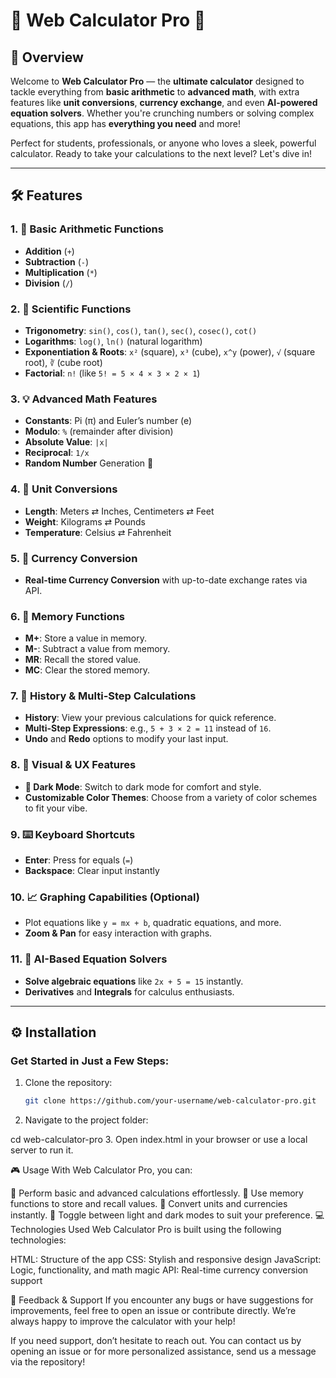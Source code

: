 # 🌟 Web Calculator Pro 🌟

## 🚀 Overview

Welcome to **Web Calculator Pro** — the **ultimate calculator** designed to tackle everything from **basic arithmetic** to **advanced math**, with extra features like **unit conversions**, **currency exchange**, and even **AI-powered equation solvers**. Whether you're crunching numbers or solving complex equations, this app has **everything you need** and more!

Perfect for students, professionals, or anyone who loves a sleek, powerful calculator. Ready to take your calculations to the next level? Let's dive in!

---

## 🛠️ Features

### 1. **🔢 Basic Arithmetic Functions**

- **Addition** (`+`)
- **Subtraction** (`-`)
- **Multiplication** (`*`)
- **Division** (`/`)

### 2. **🧮 Scientific Functions**

- **Trigonometry**: `sin()`, `cos()`, `tan()`, `sec()`, `cosec()`, `cot()`
- **Logarithms**: `log()`, `ln()` (natural logarithm)
- **Exponentiation & Roots**: `x²` (square), `x³` (cube), `x^y` (power), `√` (square root), `∛` (cube root)
- **Factorial**: `n!` (like `5! = 5 × 4 × 3 × 2 × 1`)

### 3. **💡 Advanced Math Features**

- **Constants**: Pi (π) and Euler’s number (e)
- **Modulo**: `%` (remainder after division)
- **Absolute Value**: `|x|`
- **Reciprocal**: `1/x`
- **Random Number** Generation 🎲

### 4. **🔄 Unit Conversions**

- **Length**: Meters ⇄ Inches, Centimeters ⇄ Feet
- **Weight**: Kilograms ⇄ Pounds
- **Temperature**: Celsius ⇄ Fahrenheit

### 5. **💱 Currency Conversion**

- **Real-time Currency Conversion** with up-to-date exchange rates via API.

### 6. **💾 Memory Functions**

- **M+**: Store a value in memory.
- **M-**: Subtract a value from memory.
- **MR**: Recall the stored value.
- **MC**: Clear the stored memory.

### 7. **📜 History & Multi-Step Calculations**

- **History**: View your previous calculations for quick reference.
- **Multi-Step Expressions**: e.g., `5 + 3 × 2 = 11` instead of `16`.
- **Undo** and **Redo** options to modify your last input.

### 8. **🎨 Visual & UX Features**

- **🌙 Dark Mode**: Switch to dark mode for comfort and style.
- **Customizable Color Themes**: Choose from a variety of color schemes to fit your vibe.

### 9. **⌨️ Keyboard Shortcuts**

- **Enter**: Press for equals (`=`)
- **Backspace**: Clear input instantly

### 10. **📈 Graphing Capabilities (Optional)**

- Plot equations like `y = mx + b`, quadratic equations, and more.
- **Zoom & Pan** for easy interaction with graphs.

### 11. **🤖 AI-Based Equation Solvers**

- **Solve algebraic equations** like `2x + 5 = 15` instantly.
- **Derivatives** and **Integrals** for calculus enthusiasts.

---

## ⚙️ Installation

### Get Started in Just a Few Steps:

1. Clone the repository:

   ```bash
   git clone https://github.com/your-username/web-calculator-pro.git

   ```

2. Navigate to the project folder:

cd web-calculator-pro 3. Open index.html in your browser or use a local server to run it.

🎮 Usage
With Web Calculator Pro, you can:

🔢 Perform basic and advanced calculations effortlessly.
💾 Use memory functions to store and recall values.
🔄 Convert units and currencies instantly.
🌙 Toggle between light and dark modes to suit your preference.
💻 Technologies Used
Web Calculator Pro is built using the following technologies:

HTML: Structure of the app
CSS: Stylish and responsive design
JavaScript: Logic, functionality, and math magic
API: Real-time currency conversion support

💬 Feedback & Support
If you encounter any bugs or have suggestions for improvements, feel free to open an issue or contribute directly. We’re always happy to improve the calculator with your help!

If you need support, don’t hesitate to reach out. You can contact us by opening an issue or for more personalized assistance, send us a message via the repository!
